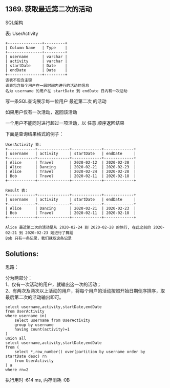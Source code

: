 ## 1369. 获取最近第二次的活动
SQL架构

表: UserActivity
```
+---------------+---------+
| Column Name   | Type    |
+---------------+---------+
| username      | varchar |
| activity      | varchar |
| startDate     | Date    |
| endDate       | Date    |
+---------------+---------+
该表不包含主键
该表包含每个用户在一段时间内进行的活动的信息
名为 username 的用户在 startDate 到 endDate 日内有一次活动
```
 

写一条SQL查询展示每一位用户 最近第二次 的活动

如果用户仅有一次活动，返回该活动

一个用户不能同时进行超过一项活动，以 任意 顺序返回结果

下面是查询结果格式的例子：
```
UserActivity 表:
+------------+--------------+-------------+-------------+
| username   | activity     | startDate   | endDate     |
+------------+--------------+-------------+-------------+
| Alice      | Travel       | 2020-02-12  | 2020-02-20  |
| Alice      | Dancing      | 2020-02-21  | 2020-02-23  |
| Alice      | Travel       | 2020-02-24  | 2020-02-28  |
| Bob        | Travel       | 2020-02-11  | 2020-02-18  |
+------------+--------------+-------------+-------------+

Result 表:
+------------+--------------+-------------+-------------+
| username   | activity     | startDate   | endDate     |
+------------+--------------+-------------+-------------+
| Alice      | Dancing      | 2020-02-21  | 2020-02-23  |
| Bob        | Travel       | 2020-02-11  | 2020-02-18  |
+------------+--------------+-------------+-------------+

Alice 最近第二次的活动是从 2020-02-24 到 2020-02-28 的旅行, 在此之前的 2020-02-21 到 2020-02-23 她进行了舞蹈
Bob 只有一条记录，我们就取这条记录
```


## Solutions:
思路：

分为两部分：<br>
1、仅有一次活动的用户，就输出这一次的活动；<br>
2、有两次及两次以上活动的用户，将每个用户的活动按照开始日期倒序排序，取最后第二次的活动输出即可。
```
select username,activity,startDate,endDate 
from UserActivity 
where username in(
    select username from UserActivity
    group by username
    having count(activity)=1
)
union all
select username,activity,startDate,endDate 
from (
    select *,row_number() over(partition by username order by startDate desc) rn
    from UserActivity
) a
where rn=2
```
执行用时 :614 ms, 内存消耗 :0B

